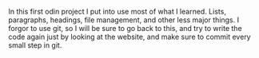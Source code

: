 In this first odin project I put into use most of what I learned. Lists, paragraphs, headings, file management, and other less major things.
I forgor to use git, so I will be sure to go back to this, and try to write the code again just by looking at the website, and make sure to commit every small step in git.